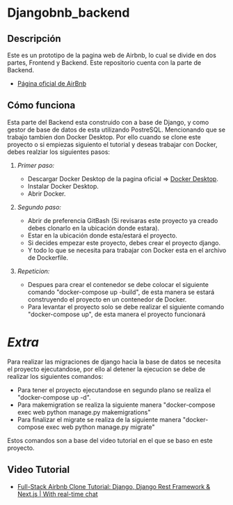 # Djangobnb_backend
## Descripción
Este es un prototipo de la pagina web de Airbnb, lo cual se divide en dos partes, Frontend y Backend. Este repositorio cuenta con la parte de Backend.
- [Página oficial de AirBnb](https://www.airbnb.mx/)

## Cómo funciona
Esta parte del Backend esta construido con a base de Django, y como gestor de base de datos de esta utilizando PostreSQL. Mencionando que se trabajo tambien don Docker Desktop. Por ello 
cuando se clone este proyecto o si empiezas siguiento el tutorial y deseas trabajar con Docker, debes realziar los siguientes pasos:

1. *Primer paso:*
   - Descargar Docker Desktop de la pagina oficial => [Docker Desktop](https://www.docker.com/).
   - Instalar Docker Desktop.
   - Abrir Docker.

2. *Segundo paso:*
   - Abrir de preferencia GitBash (Si revisaras este proyecto ya creado debes clonarlo en la ubicación donde estara).
   - Estar en la ubicación donde esta/estará el proyecto.
   - Si decides empezar este proyecto, debes crear el proyecto django.
   - Y todo lo que se necesita para trabajar con Docker esta en el archivo de Dockerfile.

3. *Repeticion:*
   - Despues para crear el contenedor se debe colocar el siguiente comando "docker-compose up -build", de esta manera se estará construyendo el proyecto en un contenedor de Docker.
   - Para levantar el proyecto solo se debe realizar el siguiente comando "docker-compose up", de esta manera el proyecto funcionará

# *Extra*
Para realizar las migraciones de django hacia la base de datos se necesita el proyecto ejecutandose, por ello al detener la ejecucion se debe de realizar los siguientes comandos:
   - Para tener el proyecto ejecutandose en segundo plano se realiza el "docker-compose up -d".
   - Para makemigration se realiza la siguiente manera "docker-compose exec web python manage.py makemigrations"
   - Para finalizar el migrate se realiza de la siguiente manera "docker-compose exec web python manage.py migrate"

Estos comandos son a base del video tutorial en el que se baso en este proyecto.

## Video Tutorial

- [Full-Stack Airbnb Clone Tutorial: Django, Django Rest Framework & Next.js | With real-time chat](https://youtu.be/psB9vBxPqvE?si=5hnAWbRLT11kF3i8)
